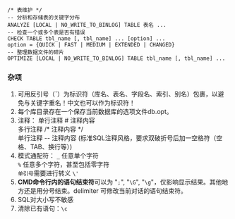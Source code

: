     
    
    /* 表维护 */
    -- 分析和存储表的关键字分布
    ANALYZE [LOCAL | NO_WRITE_TO_BINLOG] TABLE 表名 ...
    -- 检查一个或多个表是否有错误
    CHECK TABLE tbl_name [, tbl_name] ... [option] ...
    option = {QUICK | FAST | MEDIUM | EXTENDED | CHANGED}
    -- 整理数据文件的碎片
    OPTIMIZE [LOCAL | NO_WRITE_TO_BINLOG] TABLE tbl_name [, tbl_name] ...
    
    

### 杂项 

1. 可用反引号（**`**）为标识符（库名、表名、字段名、索引、别名）包裹，以避免与关键字重名！中文也可以作为标识符！
2. 每个库目录存在一个保存当前数据库的选项文件db.opt。  
3. 注释：
    单行注释 # 注释内容  
    多行注释 /* 注释内容 */  
    单行注释 -- 注释内容        (标准SQL注释风格，要求双破折号后加一空格符（空格、TAB、换行等）)
4. 模式通配符：
    `_`    任意单个字符  
    `%`    任意多个字符，甚至包括零字符  
    `单引号`需要进行转义 `\'`  
5. **CMD命令行内的语句结束符**可以为 "`;`", "`\G`", "`\g`"，仅影响显示结果。其他地方还是用分号结束。delimiter 可修改当前对话的语句结束符。
6. SQL对大小写不敏感
7. 清除已有语句：`\c`